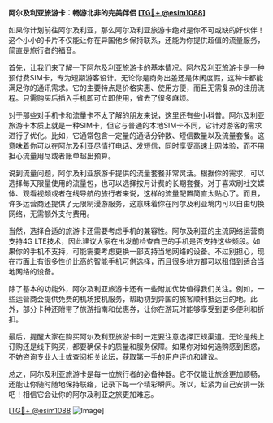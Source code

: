 **阿尔及利亚旅游卡：畅游北非的完美伴侣 [[TG💪+ @esim1088](https://t.me/s/esim1088)]**

如果你计划前往阿尔及利亚，那么阿尔及利亚旅游卡绝对是你不可或缺的好伙伴！这个小小的卡片不仅能让你在异国他乡保持联系，还能为你提供超值的流量服务，简直是旅行者的福音。

首先，让我们来了解一下阿尔及利亚旅游卡的基本情况。阿尔及利亚旅游卡是一种预付费SIM卡，专为短期游客设计。无论你是商务出差还是休闲度假，这种卡都能满足你的通讯需求。它的主要特点是价格实惠、使用方便，而且无需复杂的注册流程。只需购买后插入手机即可立即使用，省去了很多麻烦。

对于那些对手机卡和流量卡不太了解的朋友来说，这里还有些小科普。阿尔及利亚旅游卡本质上就是一种SIM卡，但它与普通的本地SIM卡不同，它针对游客的需求进行了优化。比如，它通常包含一定量的通话分钟数、短信数量以及流量套餐。这意味着你可以在阿尔及利亚尽情打电话、发短信，同时享受高速上网体验，而不用担心流量用尽或者账单超出预算。

说到流量问题，阿尔及利亚旅游卡提供的流量套餐非常灵活。根据你的需求，可以选择每天限量使用的流量包，也可以选择按月计费的长期套餐。对于喜欢刷社交媒体、观看视频或者在线导航的旅行者来说，这样的流量配置简直太贴心了。而且，许多运营商还提供了无限制漫游服务，这意味着你在阿尔及利亚境内可以自由切换网络，无需额外支付费用。

当然，选择合适的旅游卡还需要考虑手机的兼容性。阿尔及利亚的主流网络运营商支持4G LTE技术，因此建议大家在出发前检查自己的手机是否支持这些频段。如果你的手机不支持，可能需要考虑更换一部支持当地网络的设备。不过别担心，现在市面上有很多性价比高的智能手机可供选择，而且很多地方都可以租借到适合当地网络的设备。

除了基本的功能外，阿尔及利亚旅游卡还有一些附加优势值得我们关注。例如，一些运营商会提供免费的机场接机服务，帮助初到异国的旅客顺利抵达目的地。此外，部分卡种还附带了旅游指南和优惠券，让你在游玩时能够享受到更多便利和折扣。

最后，提醒大家在购买阿尔及利亚旅游卡时一定要注意选择正规渠道。无论是线上订购还是线下购买，都要确保卡的质量和服务保障。如果你对如何选购感到困惑，不妨咨询专业人士或查阅相关论坛，获取第一手的用户评价和建议。

总之，阿尔及利亚旅游卡是每一位旅行者的必备神器。它不仅能让旅途更加顺畅，还能让你随时随地保持联络，记录下每一个精彩瞬间。所以，赶紧为自己安排一张吧！相信它会让你的阿尔及利亚之旅更加难忘。

[[TG💪+ @esim1088](https://t.me/s/esim1088) ![Image](https://i.postimg.cc/4NQfJmqS/Snipaste-2025-05-13-00-14-12.png)]